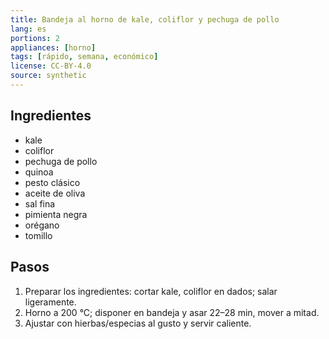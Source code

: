 ```yaml
---
title: Bandeja al horno de kale, coliflor y pechuga de pollo
lang: es
portions: 2
appliances: [horno]
tags: [rápido, semana, económico]
license: CC-BY-4.0
source: synthetic
---
```

## Ingredientes
- kale
- coliflor
- pechuga de pollo
- quinoa
- pesto clásico
- aceite de oliva
- sal fina
- pimienta negra
- orégano
- tomillo

## Pasos
1. Preparar los ingredientes: cortar kale, coliflor en dados; salar ligeramente.
2. Horno a 200 °C; disponer en bandeja y asar 22–28 min, mover a mitad.
3. Ajustar con hierbas/especias al gusto y servir caliente.
